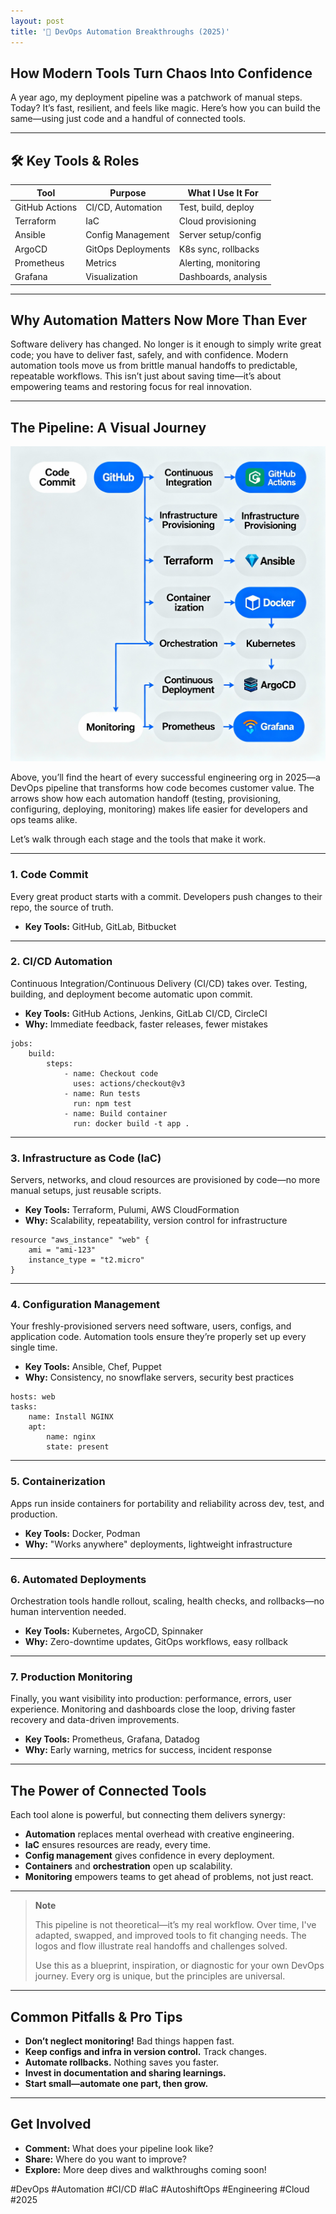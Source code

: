 ```yaml
---
layout: post
title: '🚀 DevOps Automation Breakthroughs (2025)'
---
```

## How Modern Tools Turn Chaos Into Confidence

A year ago, my deployment pipeline was a patchwork of manual steps. Today? It’s fast, resilient, and feels like magic. Here’s how you can build the same—using just code and a handful of connected tools.

---

## 🛠️ Key Tools & Roles

| Tool | Purpose | What I Use It For |
|---|---|---|
| GitHub Actions | CI/CD, Automation | Test, build, deploy |
| Terraform | IaC | Cloud provisioning |
| Ansible | Config Management | Server setup/config |
| ArgoCD | GitOps Deployments | K8s sync, rollbacks |
| Prometheus | Metrics | Alerting, monitoring |
| Grafana | Visualization | Dashboards, analysis |

---

## Why Automation Matters Now More Than Ever

Software delivery has changed. No longer is it enough to simply write great code; you have to deliver fast, safely, and with confidence. Modern automation tools move us from brittle manual handoffs to predictable, repeatable workflows. This isn’t just about saving time—it’s about empowering teams and restoring focus for real innovation.

---

## The Pipeline: A Visual Journey
![DevOps Pipeline Infographic](/assets/images/posts/2025-10-21-devops-automation-tools-1.png)

Above, you’ll find the heart of every successful engineering org in 2025—a DevOps pipeline that transforms how code becomes customer value. The arrows show how each automation handoff (testing, provisioning, configuring, deploying, monitoring) makes life easier for developers and ops teams alike.

Let’s walk through each stage and the tools that make it work.

---

### 1. **Code Commit**

Every great product starts with a commit. Developers push changes to their repo, the source of truth.

- **Key Tools:** GitHub, GitLab, Bitbucket

---

### 2. **CI/CD Automation**

Continuous Integration/Continuous Delivery (CI/CD) takes over. Testing, building, and deployment become automatic upon commit.

- **Key Tools:** GitHub Actions, Jenkins, GitLab CI/CD, CircleCI
- **Why:** Immediate feedback, faster releases, fewer mistakes

```
jobs:
    build:
        steps:
            - name: Checkout code
              uses: actions/checkout@v3
            - name: Run tests
              run: npm test
            - name: Build container
              run: docker build -t app .
```
---

### 3. **Infrastructure as Code (IaC)**

Servers, networks, and cloud resources are provisioned by code—no more manual setups, just reusable scripts.

- **Key Tools:** Terraform, Pulumi, AWS CloudFormation
- **Why:** Scalability, repeatability, version control for infrastructure

```
resource "aws_instance" "web" {
    ami = "ami-123"
    instance_type = "t2.micro"
}
```
---

### 4. **Configuration Management**

Your freshly-provisioned servers need software, users, configs, and application code. Automation tools ensure they’re properly set up every single time.

- **Key Tools:** Ansible, Chef, Puppet
- **Why:** Consistency, no snowflake servers, security best practices

```
hosts: web
tasks:
    name: Install NGINX
    apt:
        name: nginx
        state: present
```
---

### 5. **Containerization**

Apps run inside containers for portability and reliability across dev, test, and production.

- **Key Tools:** Docker, Podman
- **Why:** "Works anywhere" deployments, lightweight infrastructure

---

### 6. **Automated Deployments**

Orchestration tools handle rollout, scaling, health checks, and rollbacks—no human intervention needed.

- **Key Tools:** Kubernetes, ArgoCD, Spinnaker
- **Why:** Zero-downtime updates, GitOps workflows, easy rollback

---

### 7. **Production Monitoring**

Finally, you want visibility into production: performance, errors, user experience. Monitoring and dashboards close the loop, driving faster recovery and data-driven improvements.

- **Key Tools:** Prometheus, Grafana, Datadog
- **Why:** Early warning, metrics for success, incident response

---

## The Power of Connected Tools

Each tool alone is powerful, but connecting them delivers synergy:
- **Automation** replaces mental overhead with creative engineering.
- **IaC** ensures resources are ready, every time.
- **Config management** gives confidence in every deployment.
- **Containers** and **orchestration** open up scalability.
- **Monitoring** empowers teams to get ahead of problems, not just react.

---

> **Note**
>
> This pipeline is not theoretical—it’s my real workflow. Over time, I've adapted, swapped, and improved tools to fit changing needs. The logos and flow illustrate real handoffs and challenges solved.
>
> Use this as a blueprint, inspiration, or diagnostic for your own DevOps journey. Every org is unique, but the principles are universal.

---

## Common Pitfalls & Pro Tips

- **Don’t neglect monitoring!** Bad things happen fast.
- **Keep configs and infra in version control.** Track changes.
- **Automate rollbacks.** Nothing saves you faster.
- **Invest in documentation and sharing learnings.**
- **Start small—automate one part, then grow.**

---

## Get Involved

- **Comment:** What does your pipeline look like?  
- **Share:** Where do you want to improve?  
- **Explore:** More deep dives and walkthroughs coming soon!

#DevOps #Automation #CI/CD #IaC #AutoshiftOps #Engineering #Cloud #2025


